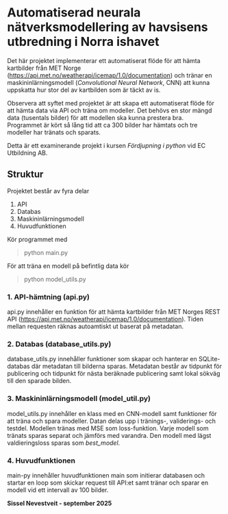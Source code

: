# Automatiserad neurala nätverksmodellering av havsisens utbredning i Norra ishavet

Det här projektet implementerar ett automatiserat flöde för att hämta kartbilder från MET Norge (https://api.met.no/weatherapi/icemap/1.0/documentation)
och tränar en maskininlärningsmodell (*Convolutional Neural Network*, CNN) att kunna uppskatta hur stor del av kartbilden som är täckt av is.

Observera att syftet med projektet är att skapa ett automatiserat flöde för att hämta data via API och träna om modeller.
Det behövs en stor mängd data (tusentals bilder) för att modellen ska kunna prestera bra.  
Programmet är kört så lång tid att ca 300 bilder har hämtats och tre modeller har tränats och sparats.

Detta är ett examinerande projekt i kursen *Fördjupning i python* vid EC Utbildning AB.

## Struktur
Projektet består av fyra delar
1. API
2. Databas
3. Maskininlärningsmodell
4. Huvudfunktionen

Kör programmet med
> python main.py  

För att träna en modell på befintlig data kör
> python model_utils.py

### 1. API-hämtning (api.py)
api.py innehåller en funktion för att hämta kartbilder från MET Norges REST API (https://api.met.no/weatherapi/icemap/1.0/documentation).
Tiden mellan requesten räknas autoamtiskt ut baserat på metadatan.

### 2. Databas (database_utils.py)
database_utils.py innehåller funktioner som skapar och hanterar en SQLite-databas där metadatan till bilderna sparas.
Metadatan består av tidpunkt för publicering och tidpunkt för nästa beräknade publicering samt lokal sökväg till den sparade bilden.

### 3. Maskininlärningsmodell (model_util.py)
model_utils.py innehåller en klass med en CNN-modell samt funktioner för att träna och spara modeller.
Datan delas upp i tränings-, validerings- och testdel. Modellen tränas med MSE som loss-funktion.
Varje modell som tränats sparas separat och jämförs med varandra. Den modell med lägst valdieringsloss sparas som *best_model*.

### 4. Huvudfunktionen
main-py innehåller huvudfunktionen main som initierar databasen och startar en loop som skickar
request till API:et samt tränar och sparar en modell vid ett intervall av 100 bilder.

**Sissel Nevestveit - september 2025**